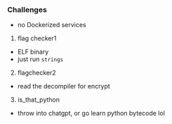 ### Challenges

- no Dockerized services

1. flag checker1

- ELF binary
- just run `strings`

2. flagchecker2

- read the decompiler for encrypt

3. is_that_python

- throw into chatgpt, or go learn python bytecode lol
